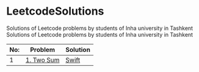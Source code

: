 # LeetcodeSolutions
Solutions of Leetcode problems by students of Inha university in Tashkent
Solutions of Leetcode problems by students of Inha university in Tashkent

| No: | Problem | Solution |
| --- | --- | --- |
|1| [1. Two Sum        ](https://leetcode.com/problems/two-sum/) | [Swift                ](https://github.com/MJ8393/LeetcodeSolutions/blob/main/LeetcodeSolutions/1.%20Two%20Sum.swift)
